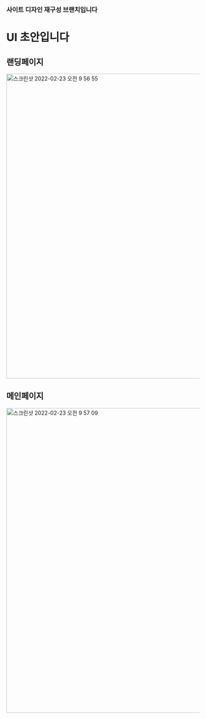 ### 사이트 디자인 재구성 브랜치입니다

# UI 초안입니다
## 랜딩페이지

<img width="795" alt="스크린샷 2022-02-23 오전 9 56 55" src="https://user-images.githubusercontent.com/84060219/155288905-56d1ff50-0286-49f4-94a6-dfe4fdc0aba6.png">

## 메인페이지

<img width="795" alt="스크린샷 2022-02-23 오전 9 57 09" src="https://user-images.githubusercontent.com/84060219/155288918-7697d308-f1e2-489e-b250-5688d2ca51e0.png">
